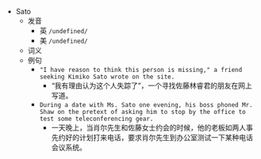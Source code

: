 - Sato
  - 发音
    - 英 `/undefined/`
    - 美 `/undefined/`
  - 词义
  - 例句
    - `"I have reason to think this person is missing," a friend seeking Kimiko Sato wrote on the site.`
      - “我有理由认为这个人失踪了”，一个寻找佐藤林睿君的朋友在网上写道。
    - `During a date with Ms. Sato one evening, his boss phoned Mr. Shaw on the pretext of asking him to stop by the office to test some teleconferencing gear.`
      - 一天晚上，当肖尔先生和佐藤女士约会的时候，他的老板如两人事先约好的计划打来电话，要求肖尔先生到办公室测试一下某种电话会议系统。

